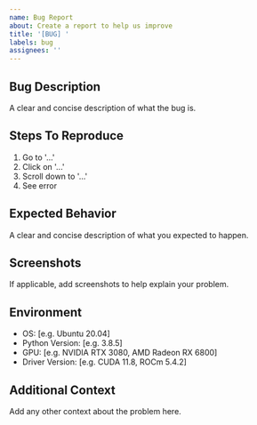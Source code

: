 ```yaml
---
name: Bug Report
about: Create a report to help us improve
title: '[BUG] '
labels: bug
assignees: ''
---
```


## Bug Description
A clear and concise description of what the bug is.

## Steps To Reproduce
1. Go to '...'
2. Click on '...'
3. Scroll down to '...'
4. See error

## Expected Behavior
A clear and concise description of what you expected to happen.

## Screenshots
If applicable, add screenshots to help explain your problem.

## Environment
- OS: [e.g. Ubuntu 20.04]
- Python Version: [e.g. 3.8.5]
- GPU: [e.g. NVIDIA RTX 3080, AMD Radeon RX 6800]
- Driver Version: [e.g. CUDA 11.8, ROCm 5.4.2]

## Additional Context
Add any other context about the problem here.
